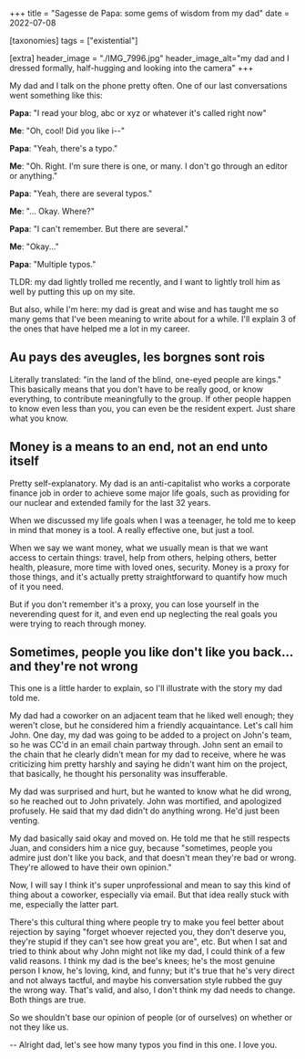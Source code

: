 +++
title = "Sagesse de Papa: some gems of wisdom from my dad"
date = 2022-07-08

[taxonomies]
tags = ["existential"]

[extra]
header_image = "./IMG_7996.jpg"
header_image_alt="my dad and I dressed formally, half-hugging and looking into the camera"
+++

My dad and I talk on the phone pretty often. One of our last conversations went something like this:


**Papa**: "I read your blog, abc or xyz or whatever it's called right now"

**Me**: "Oh, cool! Did you like i--"

**Papa**: "Yeah, there's a typo."

**Me**: "Oh. Right. I'm sure there is one, or many. I don't go through an editor or anything."

**Papa**: "Yeah, there are several typos."

**Me**: "... Okay. Where?"

**Papa**: "I can't remember. But there are several."

**Me**: "Okay..."

**Papa**: "Multiple typos."


TLDR: my dad lightly trolled me recently, and I want to lightly troll him as well by putting this up on my site. 

But also, while I'm here: my dad is great and wise and has taught me so many gems that I've been meaning to write about for a while. I'll explain 3 of the ones that have helped me a lot in my career.

## Au pays des aveugles, les borgnes sont rois
Literally translated: "in the land of the blind, one-eyed people are kings." This basically means that you don't have to be really good, or know everything, to contribute meaningfully to the group. If other people happen to know even less than you, you can even be the resident expert. Just share what you know.

## Money is a means to an end, not an end unto itself
Pretty self-explanatory. My dad is an anti-capitalist who works a corporate finance job in order to achieve some major life goals, such as providing for our nuclear and extended family for the last 32 years. 

When we discussed my life goals when I was a teenager, he told me to keep in mind that money is a tool. A really effective one, but just a tool.

When we say we want money, what we usually mean is that we want access to certain things: travel, help from others, helping others, better health, pleasure, more time with loved ones, security. Money is a proxy for those things, and it's actually pretty straightforward to quantify how much of it you need.

But if you don't remember it's a proxy, you can lose yourself in the neverending quest for it, and even end up neglecting the real goals you were trying to reach through money.

## Sometimes, people you like don't like you back... and they're not wrong
This one is a little harder to explain, so I'll illustrate with the story my dad told me. 

My dad had a coworker on an adjacent team that he liked well enough; they weren't close, but he considered him a friendly acquaintance. Let's call him John. One day, my dad was going to be added to a project on John's team, so he was CC'd in an email chain partway through. John sent an email to the chain that he clearly didn't mean for my dad to receive, where he was criticizing him pretty harshly and saying he didn't want him on the project, that basically, he thought his personality was insufferable.

My dad was surprised and hurt, but he wanted to know what he did wrong, so he reached out to John privately. John was mortified, and apologized profusely. He said that my dad didn't do anything wrong. He'd just been venting.

My dad basically said okay and moved on. He told me that he still respects Juan, and considers him a nice guy, because "sometimes, people you admire just don't like you back, and that doesn't mean they're bad or wrong. They're allowed to have their own opinion." 

Now, I will say I think it's super unprofessional and mean to say this kind of thing about a coworker, especially via email. But that idea really stuck with me, especially the latter part.

There's this cultural thing where people try to make you feel better about rejection by saying "forget whoever rejected you, they don't deserve you, they're stupid if they can't see how great you are", etc. But when I sat and tried to think about why John might not like my dad, I could think of a few valid reasons. I think my dad is the bee's knees; he's the most genuine person I know, he's loving, kind, and funny; but it's true that he's very direct and not always tactful, and maybe his conversation style rubbed the guy the wrong way. That's valid, and also, I don't think my dad needs to change. Both things are true.

So we shouldn't base our opinion of people (or of ourselves) on whether or not they like us.

--
Alright dad, let's see how many typos you find in this one. I love you.